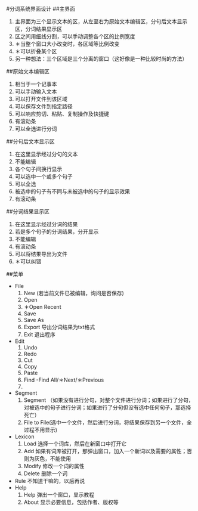 #分词系统界面设计
##主界面
1. 主界面为三个显示文本的区，从左至右为原始文本编辑区，分句后文本显示区，分词结果显示区
2. 区之间用细线分割，可以手动调整各个区的比例宽度
3. ＊当整个窗口大小改变时，各区域等比例改变
4. ＊可以折叠某个区
5. 另一种想法：三个区域是三个分离的窗口（这好像是一种比较时尚的方法）

##原始文本编辑区
1. 相当于一个记事本
2. 可以手动输入文本
3. 可以打开文件到该区域
4. 可以保存文件到指定路径
5. 可以响应剪切、粘贴、复制操作及快捷键
6. 有滚动条
7. 可以全选进行分词

##分句后文本显示区
1. 在这里显示经过分句的文本
2. 不能编辑
2. 各个句子间换行显示
3. 可以选中一个或多个句子
4. 可以全选
4. 被选中的句子有不同与未被选中的句子的显示效果
5. 有滚动条

##分词结果显示区
1. 在这里显示经过分词的结果
2. 若是多个句子的分词结果，分开显示
2. 不能编辑
3. 有滚动条
4. 可以将结果导出为文件
5. ＊可以纠错

##菜单
* File
	1. New (若当前文件已被编辑，询问是否保存)
	2. Open
	3. ＊Open Recent
	4. Save
	5. Save As
	6. Export  导出分词结果为txt格式
	7. Exit 退出程序
* Edit
	1. Undo
	2. Redo
	3. Cut
	4. Copy
	5. Paste
	6. Find -Find All/＊Next/＊Previous
	7. 
* Segment
	1. Segment （如果没有进行分句，对整个文件进行分词；如果进行了分句，对被选中的句子进行分词；如果进行了分句但没有选中任何句子，那选择死亡）
	2. File to File(选中一个文件，然后进行分词，将结果保存到另一个文件，全过程不用显示)
* Lexicon
	1. Load 选择一个词库，然后在新窗口中打开它
	2. Add 如果有词库被打开，那弹出窗口，加入一个新词以及需要的属性；否则为灰色，不能使用
	3. Modify 修改一个词的属性
	4. Delete 删除一个词
* Rule
	不知道干嘛的，以后再说
* Help
	1. Help 弹出一个窗口，显示教程
	2. About 显示必要信息，包括作者、版权等